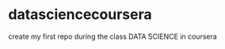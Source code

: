 datasciencecoursera
===================

create my first repo during the class DATA SCIENCE in coursera
